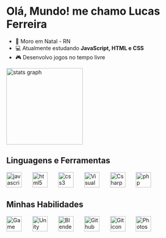 # Olá, Mundo! me chamo Lucas Ferreira
- 🌌 Moro em Natal - RN
- 💻 Atualmente estudando **JavaScript, HTML e CSS**
- 🎮 Desenvolvo jogos no tempo livre

<div align="left">
  <img src="https://github-readme-stats.vercel.app/api?username=lucasilvafe&hide_title=false&hide_rank=false&show_icons=true&include_all_commits=true&count_private=true&disable_animations=false&theme=github_dark&locale=pt-br&hide_border=true" height="200" alt="stats graph"  />
</div>

## Linguagens e Ferramentas

<div align="left">
  <img src="https://cdn.jsdelivr.net/gh/devicons/devicon/icons/javascript/javascript-plain.svg" height="40" alt="javascript icon"/>
  <img width="20"/>
  <img src="https://cdn.jsdelivr.net/gh/devicons/devicon/icons/html5/html5-plain-wordmark.svg" height="40" alt="html5 icon"/>
  <img width="20"/>
  <img src="https://cdn.jsdelivr.net/gh/devicons/devicon/icons/css3/css3-plain-wordmark.svg" height="40" alt="css3 icon"/>
  <img width="20"/>
  <img src="https://cdn.icon-icons.com/icons2/2107/PNG/512/file_type_vscode_icon_130084.png" height="40" alt="Visual studio code icon"/>
  <img width="20"/>
  <img src="https://cdn-icons-png.flaticon.com/512/6132/6132221.png" height="40" alt="Csharp icon"/>
  <img width="20"/>
  <img src="https://cdn.icon-icons.com/icons2/2415/PNG/512/php_plain_logo_icon_146397.png" height="40" alt="php icon"/>

</div>

## Minhas Habilidades

<div align="left">
  <img src="https://cdn2.steamgriddb.com/icon/e500b7708a865ec27eef36c33953b06e/32/256x256.png" height="40" alt="Game Maker Studio 2 icon"/> 
  <img width="20"/>
  <img src="https://cdn4.iconfinder.com/data/icons/logos-brands-5/24/unity-512.png" height="40" alt="Unity icon"/>
  <img width="20"/>
  <img src="https://cdn.jsdelivr.net/gh/devicons/devicon/icons/blender/blender-original.svg" height="40" alt="Blender icon"/>
  <img width="20"/>
  <img src="https://git-scm.com/images/logos/downloads/Git-Icon-1788C.png" height="40" alt="Github icon"/>
  <img width="20"/>
  <img src="https://cdn-icons-png.flaticon.com/512/25/25231.png" height="40" alt="Git icon"/>
  <img width="20"/>
  <img src="https://upload.wikimedia.org/wikipedia/commons/thumb/a/af/Adobe_Photoshop_CC_icon.svg/2101px-Adobe_Photoshop_CC_icon.svg.png" height="40" alt="Photoshop icon"/>
</div>
